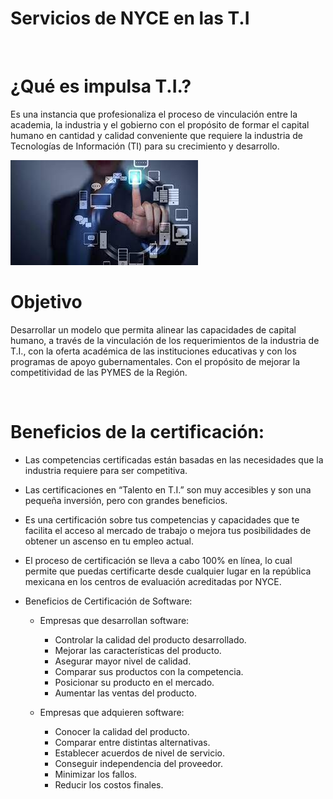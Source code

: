 # Servicios de NYCE en las T.I
<br>

# ¿Qué es impulsa T.I.?

Es una instancia que profesionaliza el proceso de vinculación entre la academia, la industria y el gobierno con el propósito de formar el capital humano en cantidad y calidad conveniente que requiere la industria de Tecnologías de Información (TI) para su crecimiento y desarrollo.
<br>

![TI](TI.jpg)

# Objetivo

Desarrollar un modelo que permita alinear las capacidades de capital humano, a través de la vinculación de los requerimientos de la industria de T.I., con la oferta académica de las instituciones educativas y con los programas de apoyo gubernamentales. Con el propósito de mejorar la competitividad de las PYMES de la Región.

<br>

# Beneficios de la certificación: 

* Las competencias certificadas están basadas en las necesidades que la industria requiere para ser competitiva.
* Las certificaciones en “Talento en T.I.” son muy accesibles y son una pequeña inversión, pero con grandes beneficios.
* Es una certificación sobre tus competencias y capacidades que te facilita el acceso al mercado de trabajo o mejora tus posibilidades de obtener un ascenso en tu empleo actual.
* El proceso de certificación se lleva a cabo 100% en línea, lo cual permite que puedas certificarte desde cualquier lugar en la república mexicana en los centros de evaluación acreditadas por NYCE. 

* Beneficios de Certificación de Software:

    * Empresas que desarrollan software:

        * Controlar la calidad del producto desarrollado.
        * Mejorar las características del producto.
        * Asegurar mayor nivel de calidad.
        * Comparar sus productos con la competencia.
        * Posicionar su producto en el mercado.
        * Aumentar las ventas del producto.

    * Empresas que adquieren software:
        
        * Conocer la calidad del producto.
        * Comparar entre distintas alternativas.
        * Establecer acuerdos de nivel de servicio.
        * Conseguir independencia del proveedor.
        * Minimizar los fallos.
        * Reducir los costos finales.
         



